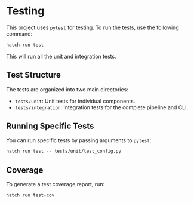 # Testing

This project uses `pytest` for testing. To run the tests, use the following command:

```bash
hatch run test
```

This will run all the unit and integration tests.

## Test Structure

The tests are organized into two main directories:

-   `tests/unit`: Unit tests for individual components.
-   `tests/integration`: Integration tests for the complete pipeline and CLI.

## Running Specific Tests

You can run specific tests by passing arguments to `pytest`:

```bash
hatch run test -- tests/unit/test_config.py
```

## Coverage

To generate a test coverage report, run:

```bash
hatch run test-cov
```
